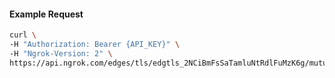 
#### Example Request
```bash
curl \
-H "Authorization: Bearer {API_KEY}" \
-H "Ngrok-Version: 2" \
https://api.ngrok.com/edges/tls/edgtls_2NCiBmFsSaTamluNtRdlFuMzK6g/mutual_tls
